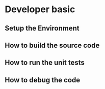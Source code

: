 # Developer basic

## Setup the Environment

## How to build the source code

## How to run the unit tests

## How to debug the code

